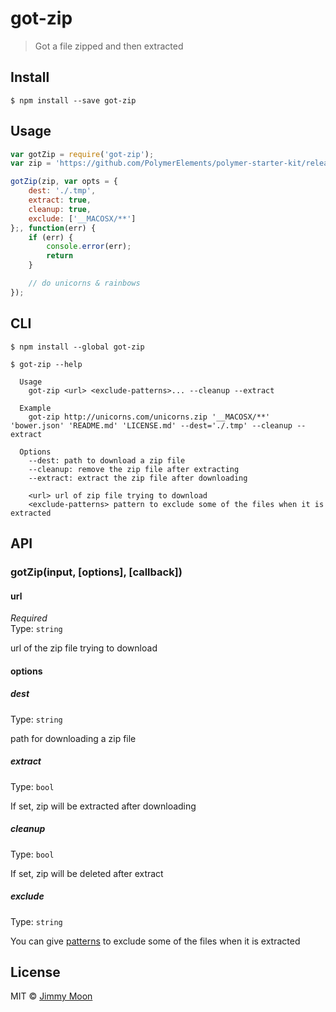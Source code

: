 # got-zip

> Got a file zipped and then extracted


## Install

```
$ npm install --save got-zip
```


## Usage

```js
var gotZip = require('got-zip');
var zip = 'https://github.com/PolymerElements/polymer-starter-kit/releases/download/v1.0.3/polymer-starter-kit-light-1.0.3.zip';

gotZip(zip, var opts = {
	dest: './.tmp',
	extract: true,
	cleanup: true,
	exclude: ['__MACOSX/**']
};, function(err) {
	if (err) {
		console.error(err);
		return
	}

	// do unicorns & rainbows
});
```

## CLI

```
$ npm install --global got-zip
```

```
$ got-zip --help

  Usage
    got-zip <url> <exclude-patterns>... --cleanup --extract

  Example
    got-zip http://unicorns.com/unicorns.zip '__MACOSX/**' 'bower.json' 'README.md' 'LICENSE.md' --dest='./.tmp' --cleanup --extract

  Options
	--dest: path to download a zip file
	--cleanup: remove the zip file after extracting
	--extract: extract the zip file after downloading

	<url> url of zip file trying to download
	<exclude-patterns> pattern to exclude some of the files when it is extracted
```


## API

### gotZip(input, [options], [callback])

#### url

*Required*  
Type: `string`

url of the zip file trying  to download

#### options

##### dest

Type: `string`  

path for downloading a zip file

##### extract

Type: `bool`

If set, zip will be extracted after downloading

##### cleanup

Type: `bool`

If set, zip will be deleted after extract

##### exclude

Type: `string`

You can give [patterns](https://github.com/isaacs/minimatch) to exclude some of the files when it is extracted

## License

MIT © [Jimmy Moon](http://ragingwind.me)
